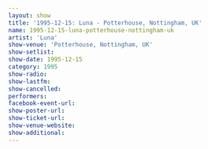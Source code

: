 ```yaml
---
layout: show
title: '1995-12-15: Luna - Potterhouse, Nottingham, UK'
name: 1995-12-15-luna-potterhouse-nottingham-uk
artist: 'Luna'
show-venue: 'Potterhouse, Nottingham, UK'
show-setlist: 
show-date: 1995-12-15
category: 1995
show-radio: 
show-lastfm: 
show-cancelled: 
performers: 
facebook-event-url: 
show-poster-url: 
show-ticket-url: 
show-venue-website: 
show-additional: 
---
```


